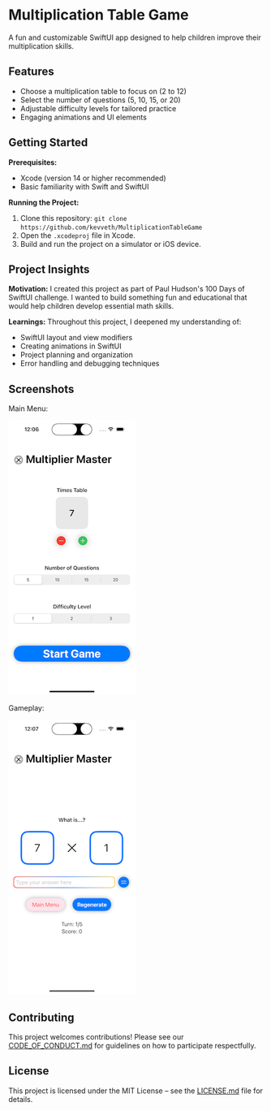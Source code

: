 # Multiplication Table Game

A fun and customizable SwiftUI app designed to help children improve their multiplication skills.

## Features

* Choose a multiplication table to focus on (2 to 12)
* Select the number of questions (5, 10, 15, or 20)
* Adjustable difficulty levels for tailored practice
* Engaging animations and UI elements

## Getting Started

**Prerequisites:**
* Xcode (version 14 or higher recommended)
* Basic familiarity with Swift and SwiftUI

**Running the Project:**
1. Clone this repository: `git clone https://github.com/kevveth/MultiplicationTableGame`
2. Open the `.xcodeproj` file in Xcode.
3. Build and run the project on a simulator or iOS device.

## Project Insights

**Motivation:** I created this project as part of Paul Hudson's 100 Days of SwiftUI challenge. I wanted to build something fun and educational that would help children develop essential math skills.

**Learnings:** Throughout this project, I deepened my understanding of:
* SwiftUI layout and view modifiers
* Creating animations in SwiftUI
* Project planning and organization
* Error handling and debugging techniques

## Screenshots
Main Menu:

![Main Menu Screenshot](./images/mtgMainMenuV2.png)

Gameplay: 

![Gameplay Screenshot](./images/mtgGameViewV2.png) 

## Contributing

This project welcomes contributions! Please see our [CODE_OF_CONDUCT.md](CODE_OF_CONDUCT.md) for guidelines on how to participate respectfully. 

## License 

This project is licensed under the MIT License – see the [LICENSE.md](LICENSE.md) file for details.
